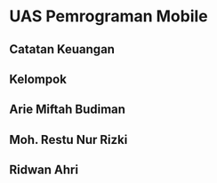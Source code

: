 # UAS Pemrograman Mobile 
## Catatan Keuangan

## Kelompok 
## Arie Miftah Budiman
## Moh. Restu Nur Rizki
## Ridwan Ahri
